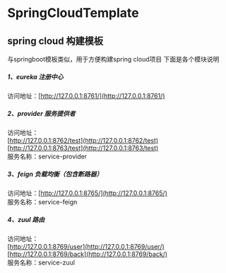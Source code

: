 # SpringCloudTemplate
## spring cloud 构建模板
与springboot模板类似，用于方便构建spring cloud项目
下面是各个模块说明

##### 1、eureka 注册中心
访问地址：[http://127.0.0.1:8761/](http://127.0.0.1:8761/)

##### 2、provider 服务提供者
访问地址：  
[http://127.0.0.1:8762/test](http://127.0.0.1:8762/test)   
[http://127.0.0.1:8763/test](http://127.0.0.1:8763/test)  
服务名称：service-provider

##### 3、feign 负载均衡（包含断路器）
访问地址：[http://127.0.0.1:8765/](http://127.0.0.1:8765/)  
服务名称：service-feign

##### 4、zuul 路由
访问地址：  
[http://127.0.0.1:8769/user](http://127.0.0.1:8769/user/)    
[http://127.0.0.1:8769/back](http://127.0.0.1:8769/back/)  
服务名称：service-zuul



